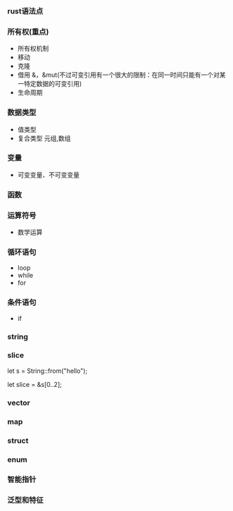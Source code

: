 ### rust语法点

### 所有权(重点)
- 所有权机制
- 移动
- 克隆
- 借用 &，&mut(不过可变引用有一个很大的限制：在同一时间只能有一个对某一特定数据的可变引用)
- 生命周期
### 数据类型
- 值类型
- 复合类型 元组,数组
### 变量
- 可变变量、不可变变量
### 函数
### 运算符号
- 数学运算
### 循环语句
- loop
- while
- for
### 条件语句
- if
### string
### slice
let s = String::from("hello");

let slice = &s[0..2];
### vector
### map
### struct
### enum
### 智能指针
### 泛型和特征 
